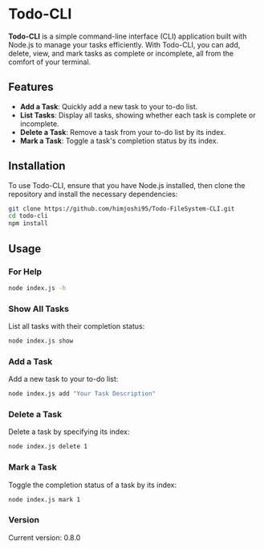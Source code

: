 # Todo-CLI

**Todo-CLI** is a simple command-line interface (CLI) application built with Node.js to manage your tasks efficiently. With Todo-CLI, you can add, delete, view, and mark tasks as complete or incomplete, all from the comfort of your terminal.

## Features

- **Add a Task**: Quickly add a new task to your to-do list.
- **List Tasks**: Display all tasks, showing whether each task is complete or incomplete.
- **Delete a Task**: Remove a task from your to-do list by its index.
- **Mark a Task**: Toggle a task's completion status by its index.

## Installation

To use Todo-CLI, ensure that you have Node.js installed, then clone the repository and install the necessary dependencies:

```bash
git clone https://github.com/himjoshi95/Todo-FileSystem-CLI.git
cd todo-cli
npm install
```
## Usage

### For Help

```bash
node index.js -h
```

### Show All Tasks
List all tasks with their completion status:
```bash
node index.js show
```
### Add a Task
Add a new task to your to-do list:
```bash
node index.js add "Your Task Description"
```

### Delete a Task
Delete a task by specifying its index:
```bash
node index.js delete 1
```

### Mark a Task
Toggle the completion status of a task by its index:
```bash
node index.js mark 1
```
### Version
Current version: 0.8.0

